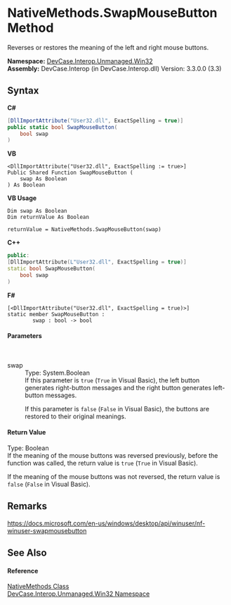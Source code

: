 # NativeMethods.SwapMouseButton Method 
 

Reverses or restores the meaning of the left and right mouse buttons.

**Namespace:**&nbsp;<a href="N_DevCase_Interop_Unmanaged_Win32">DevCase.Interop.Unmanaged.Win32</a><br />**Assembly:**&nbsp;DevCase.Interop (in DevCase.Interop.dll) Version: 3.3.0.0 (3.3)

## Syntax

**C#**<br />
``` C#
[DllImportAttribute("User32.dll", ExactSpelling = true)]
public static bool SwapMouseButton(
	bool swap
)
```

**VB**<br />
``` VB
<DllImportAttribute("User32.dll", ExactSpelling := true>]
Public Shared Function SwapMouseButton ( 
	swap As Boolean
) As Boolean
```

**VB Usage**<br />
``` VB Usage
Dim swap As Boolean
Dim returnValue As Boolean

returnValue = NativeMethods.SwapMouseButton(swap)
```

**C++**<br />
``` C++
public:
[DllImportAttribute(L"User32.dll", ExactSpelling = true)]
static bool SwapMouseButton(
	bool swap
)
```

**F#**<br />
``` F#
[<DllImportAttribute("User32.dll", ExactSpelling = true)>]
static member SwapMouseButton : 
        swap : bool -> bool 

```


#### Parameters
&nbsp;<dl><dt>swap</dt><dd>Type: System.Boolean<br />If this parameter is `true` (`True` in Visual Basic), the left button generates right-button messages and the right button generates left-button messages. 

 If this parameter is `false` (`False` in Visual Basic), the buttons are restored to their original meanings.</dd></dl>

#### Return Value
Type: Boolean<br />If the meaning of the mouse buttons was reversed previously, before the function was called, the return value is `true` (`True` in Visual Basic). 

 If the meaning of the mouse buttons was not reversed, the return value is `false` (`False` in Visual Basic).

## Remarks
<a href="https://docs.microsoft.com/en-us/windows/desktop/api/winuser/nf-winuser-swapmousebutton" target="_blank">https://docs.microsoft.com/en-us/windows/desktop/api/winuser/nf-winuser-swapmousebutton</a>

## See Also


#### Reference
<a href="T_DevCase_Interop_Unmanaged_Win32_NativeMethods">NativeMethods Class</a><br /><a href="N_DevCase_Interop_Unmanaged_Win32">DevCase.Interop.Unmanaged.Win32 Namespace</a><br />